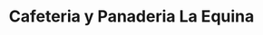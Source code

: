 ---
title: "Cafeteria y Panaderia La Equina"
url: /barrios-unidos/cafeteria-y-panaderia-la-equina/
shop: Lebensmittel
---